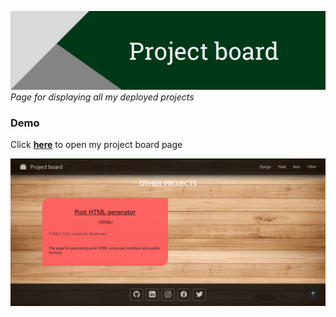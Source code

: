 <a href="https://gubchik123-project-board.netlify.app/" target="_blank"><img title="Project board" alt="Header image" src="./md_images/Project-board_header.png"></a>
_Page for displaying all my deployed projects_

### Demo

Click **<a href="https://gubchik123-project-board.netlify.app/" target="_blank">here</a>** to open my project board page

<img title="Demo" alt="Demo image" src="./md_images/demo.jpg">
